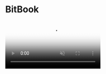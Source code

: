 # BitBook

<video controls autoplay loop muted poster="logo.gif">
  <source src="logo.mp4" type="video/mp4">
</video>
